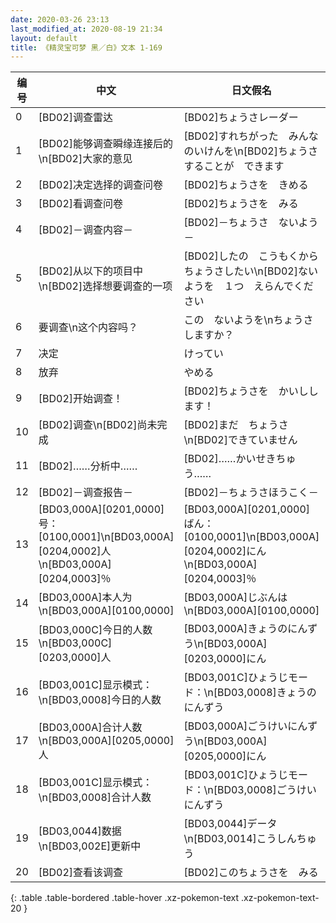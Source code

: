 ```yaml
---
date: 2020-03-26 23:13
last_modified_at: 2020-08-19 21:34
layout: default
title: 《精灵宝可梦 黑／白》文本 1-169
---
```

| 编号 | 中文 | 日文假名 | 日文汉字 |
| ---- | ---- | ---- | --- |
| 0 | [BD02]调查雷达 | [BD02]ちょうさレーダー | [BD02]調査レーダー |
| 1 | [BD02]能够调查瞬缘连接后的\n[BD02]大家的意见 | [BD02]すれちがった　みんなのいけんを\n[BD02]ちょうさすることが　できます | [BD02]すれ違った　みんなの意見を\n[BD02]調査することが　できます |
| 2 | [BD02]决定选择的调查问卷 | [BD02]ちょうさを　きめる | [BD02]調査を決める |
| 3 | [BD02]看调查问卷 | [BD02]ちょうさを　みる | [BD02]調査を見る |
| 4 | [BD02]－调查内容－ | [BD02]－ちょうさ　ないよう－ | [BD02]－調査内容－ |
| 5 | [BD02]从以下的项目中\n[BD02]选择想要调查的一项 | [BD02]したの　こうもくから　ちょうさしたい\n[BD02]ないようを　１つ　えらんでください | [BD02]下の項目から　調査したい\n[BD02]内容を　１つ　選んでください |
| 6 | 要调查\n这个内容吗？ | この　ないようを\nちょうさ　しますか？ | この内容を\n調査しますか？ |
| 7 | 决定 | けってい | 決定 |
| 8 | 放弃 | やめる | やめる |
| 9 | [BD02]开始调查！ | [BD02]ちょうさを　かいしします！ | [BD02]調査を開始します！ |
| 10 | [BD02]调查\n[BD02]尚未完成 | [BD02]まだ　ちょうさ\n[BD02]できていません | [BD02]まだ　調査\n[BD02]できていません |
| 11 | [BD02]……分析中…… | [BD02]……かいせきちゅう…… | [BD02]……解析中…… |
| 12 | [BD02]－调查报告－ | [BD02]－ちょうさほうこく－ | [BD02]－調査報告－ |
| 13 | [BD03,000A][0201,0000]号：[0100,0001]\n[BD03,000A][0204,0002]人\n[BD03,000A][0204,0003]％ | [BD03,000A][0201,0000]ばん：[0100,0001]\n[BD03,000A][0204,0002]にん\n[BD03,000A][0204,0003]％ | [BD03,000A][0201,0000]番：[0100,0001]\n[BD03,000A][0204,0002]人\n[BD03,000A][0204,0003]％ |
| 14 | [BD03,000A]本人为\n[BD03,000A][0100,0000] | [BD03,000A]じぶんは\n[BD03,000A][0100,0000] | [BD03,000A]自分は\n[BD03,000A][0100,0000] |
| 15 | [BD03,000C]今日的人数\n[BD03,000C][0203,0000]人 | [BD03,000A]きょうのにんずう\n[BD03,000A][0203,0000]にん | [BD03,000C]今日の人数\n[BD03,000C][0203,0000]人 |
| 16 | [BD03,001C]显示模式：\n[BD03,0008]今日的人数 | [BD03,001C]ひょうじモード：\n[BD03,0008]きょうのにんずう | [BD03,001C]表示モード：\n[BD03,0008]今日の人数 |
| 17 | [BD03,000A]合计人数\n[BD03,000A][0205,0000]人 | [BD03,000A]ごうけいにんずう\n[BD03,000A][0205,0000]にん | [BD03,000A]合計人数\n[BD03,000A][0205,0000]人 |
| 18 | [BD03,001C]显示模式：\n[BD03,0008]合计人数 | [BD03,001C]ひょうじモード：\n[BD03,0008]ごうけいにんずう | [BD03,001C]表示モード：\n[BD03,0008]合計人数 |
| 19 | [BD03,0044]数据\n[BD03,002E]更新中 | [BD03,0044]データ\n[BD03,0014]こうしんちゅう | [BD03,0044]データ\n[BD03,002E]更新中 |
| 20 | [BD02]查看该调查 | [BD02]このちょうさを　みる | [BD02]この調査を見る |
{: .table .table-bordered .table-hover .xz-pokemon-text .xz-pokemon-text-20 }